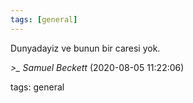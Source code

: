 ```yaml
---
tags: [general]
---
```


Dunyadayiz ve bunun bir caresi yok.

*>_ Samuel Beckett* (2020-08-05 11:22:06)

tags: general

